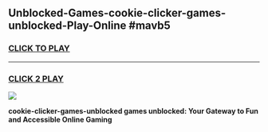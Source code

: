 
## Unblocked-Games-cookie-clicker-games-unblocked-Play-Online #mavb5
<h3>
<a href="https://news.freeplayer.one?title=cookie-clicker-games-unblocked&ref=3">CLICK TO PLAY</a></h3>
<hr>

<h3>
<a href="https://news.freeplayer.one?title=cookie-clicker-games-unblocked&ref=3">CLICK 2 PLAY</a>
  
</h3>

<a href="https://news.freeplayer.one?title=cookie-clicker-games-unblocked&ref=3"><img src="https://clearcache.store/games.png"></a>


**cookie-clicker-games-unblocked games unblocked: Your Gateway to Fun and Accessible Online Gaming**

